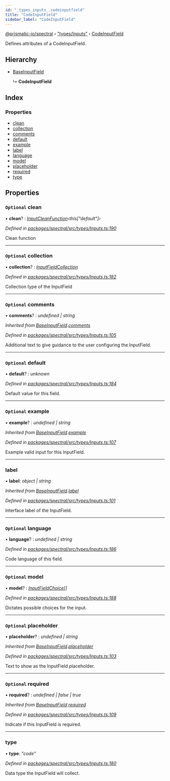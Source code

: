 ```yaml
---
id: "_types_inputs_.codeinputfield"
title: "CodeInputField"
sidebar_label: "CodeInputField"
---
```


[@prismatic-io/spectral](../index.md) › ["types/Inputs"](../modules/_types_inputs_.md) › [CodeInputField](_types_inputs_.codeinputfield.md)

Defines attributes of a CodeInputField.

## Hierarchy

* [BaseInputField](_types_inputs_.baseinputfield.md)

  ↳ **CodeInputField**

## Index

### Properties

* [clean](_types_inputs_.codeinputfield.md#optional-clean)
* [collection](_types_inputs_.codeinputfield.md#optional-collection)
* [comments](_types_inputs_.codeinputfield.md#optional-comments)
* [default](_types_inputs_.codeinputfield.md#optional-default)
* [example](_types_inputs_.codeinputfield.md#optional-example)
* [label](_types_inputs_.codeinputfield.md#label)
* [language](_types_inputs_.codeinputfield.md#optional-language)
* [model](_types_inputs_.codeinputfield.md#optional-model)
* [placeholder](_types_inputs_.codeinputfield.md#optional-placeholder)
* [required](_types_inputs_.codeinputfield.md#optional-required)
* [type](_types_inputs_.codeinputfield.md#type)

## Properties

### `Optional` clean

• **clean**? : *[InputCleanFunction](../modules/_types_inputs_.md#inputcleanfunction)‹this["default"]›*

*Defined in [packages/spectral/src/types/Inputs.ts:190](https://github.com/prismatic-io/spectral/blob/v7.6.2/packages/spectral/src/types/Inputs.ts#L190)*

Clean function

___

### `Optional` collection

• **collection**? : *[InputFieldCollection](../modules/_types_inputs_.md#inputfieldcollection)*

*Defined in [packages/spectral/src/types/Inputs.ts:182](https://github.com/prismatic-io/spectral/blob/v7.6.2/packages/spectral/src/types/Inputs.ts#L182)*

Collection type of the InputField

___

### `Optional` comments

• **comments**? : *undefined | string*

*Inherited from [BaseInputField](_types_inputs_.baseinputfield.md).[comments](_types_inputs_.baseinputfield.md#optional-comments)*

*Defined in [packages/spectral/src/types/Inputs.ts:105](https://github.com/prismatic-io/spectral/blob/v7.6.2/packages/spectral/src/types/Inputs.ts#L105)*

Additional text to give guidance to the user configuring the InputField.

___

### `Optional` default

• **default**? : *unknown*

*Defined in [packages/spectral/src/types/Inputs.ts:184](https://github.com/prismatic-io/spectral/blob/v7.6.2/packages/spectral/src/types/Inputs.ts#L184)*

Default value for this field.

___

### `Optional` example

• **example**? : *undefined | string*

*Inherited from [BaseInputField](_types_inputs_.baseinputfield.md).[example](_types_inputs_.baseinputfield.md#optional-example)*

*Defined in [packages/spectral/src/types/Inputs.ts:107](https://github.com/prismatic-io/spectral/blob/v7.6.2/packages/spectral/src/types/Inputs.ts#L107)*

Example valid input for this InputField.

___

###  label

• **label**: *object | string*

*Inherited from [BaseInputField](_types_inputs_.baseinputfield.md).[label](_types_inputs_.baseinputfield.md#label)*

*Defined in [packages/spectral/src/types/Inputs.ts:101](https://github.com/prismatic-io/spectral/blob/v7.6.2/packages/spectral/src/types/Inputs.ts#L101)*

Interface label of the InputField.

___

### `Optional` language

• **language**? : *undefined | string*

*Defined in [packages/spectral/src/types/Inputs.ts:186](https://github.com/prismatic-io/spectral/blob/v7.6.2/packages/spectral/src/types/Inputs.ts#L186)*

Code language of this field.

___

### `Optional` model

• **model**? : *[InputFieldChoice](_types_inputs_.inputfieldchoice.md)[]*

*Defined in [packages/spectral/src/types/Inputs.ts:188](https://github.com/prismatic-io/spectral/blob/v7.6.2/packages/spectral/src/types/Inputs.ts#L188)*

Dictates possible choices for the input.

___

### `Optional` placeholder

• **placeholder**? : *undefined | string*

*Inherited from [BaseInputField](_types_inputs_.baseinputfield.md).[placeholder](_types_inputs_.baseinputfield.md#optional-placeholder)*

*Defined in [packages/spectral/src/types/Inputs.ts:103](https://github.com/prismatic-io/spectral/blob/v7.6.2/packages/spectral/src/types/Inputs.ts#L103)*

Text to show as the InputField placeholder.

___

### `Optional` required

• **required**? : *undefined | false | true*

*Inherited from [BaseInputField](_types_inputs_.baseinputfield.md).[required](_types_inputs_.baseinputfield.md#optional-required)*

*Defined in [packages/spectral/src/types/Inputs.ts:109](https://github.com/prismatic-io/spectral/blob/v7.6.2/packages/spectral/src/types/Inputs.ts#L109)*

Indicate if this InputField is required.

___

###  type

• **type**: *"code"*

*Defined in [packages/spectral/src/types/Inputs.ts:180](https://github.com/prismatic-io/spectral/blob/v7.6.2/packages/spectral/src/types/Inputs.ts#L180)*

Data type the InputField will collect.
